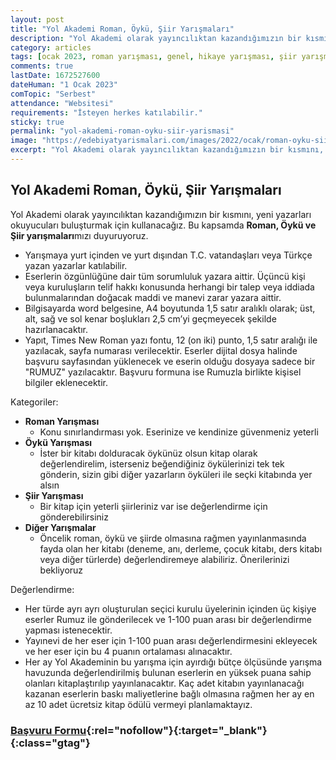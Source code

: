 ```yaml
---
layout: post
title: "Yol Akademi Roman, Öykü, Şiir Yarışmaları"
description: "Yol Akademi olarak yayıncılıktan kazandığımızın bir kısmını, yeni yazarları okuyucuları buluşturmak için kullanacağız. Bu kapsamda Roman, Öykü ve Şiir yarışmamızı duyuruyoruz. "
category: articles
tags: [ocak 2023, roman yarışması, genel, hikaye yarışması, şiir yarışması, kitap dosyası]
comments: true
lastDate: 1672527600
dateHuman: "1 Ocak 2023"
comTopic: "Serbest"
attendance: "Websitesi"
requirements: "İsteyen herkes katılabilir."
sticky: true
permalink: "yol-akademi-roman-oyku-siir-yarismasi"
image: "https://edebiyatyarismalari.com/images/2022/ocak/roman-oyku-siir-yarismasi.jpeg"
excerpt: "Yol Akademi olarak yayıncılıktan kazandığımızın bir kısmını, yeni yazarları okuyucuları buluşturmak için kullanacağız. Bu kapsamda <strong>Roman, Öykü ve Şiir yarışmaları</strong>mızı duyuruyoruz."
---
```


## Yol Akademi Roman, Öykü, Şiir Yarışmaları
Yol Akademi olarak yayıncılıktan kazandığımızın bir kısmını, yeni yazarları okuyucuları buluşturmak için kullanacağız. Bu kapsamda **Roman, Öykü ve Şiir yarışmaları**mızı duyuruyoruz.  

- Yarışmaya yurt içinden ve yurt dışından T.C. vatandaşları veya Türkçe yazan yazarlar katılabilir.
- Eserlerin özgünlüğüne dair tüm sorumluluk yazara aittir. Üçüncü kişi veya kuruluşların telif hakkı konusunda herhangi bir talep veya iddiada bulunmalarından doğacak maddi ve manevi zarar yazara aittir.
- Bilgisayarda word belgesine, A4 boyutunda 1,5 satır aralıklı olarak; üst, alt, sağ ve sol kenar boşlukları 2,5 cm’yi geçmeyecek şekilde hazırlanacaktır.
- Yapıt, Times New Roman yazı fontu, 12 (on iki) punto, 1,5 satır aralığı ile yazılacak, sayfa numarası verilecektir. Eserler dijital dosya halinde başvuru sayfasından yüklenecek ve eserin olduğu dosyaya sadece bir "RUMUZ" yazılacaktır. Başvuru formuna ise Rumuzla birlikte kişisel bilgiler eklenecektir.

Kategoriler:  
- **Roman Yarışması**
    - Konu sınırlandırması yok. Eserinize ve kendinize güvenmeniz yeterli
- **Öykü Yarışması**
    - İster bir kitabı dolduracak öykünüz olsun kitap olarak değerlendirelim, isterseniz beğendiğiniz öykülerinizi tek tek gönderin, sizin gibi diğer yazarların öyküleri ile seçki kitabında yer alsın
- **Şiir Yarışması**
    - Bir kitap için yeterli şiirleriniz var ise değerlendirme için gönderebilirsiniz
- **Diğer Yarışmalar**
    - Öncelik roman, öykü ve şiirde olmasına rağmen yayınlanmasında fayda olan her kitabı (deneme, anı, derleme, çocuk kitabı, ders kitabı veya diğer türlerde) değerlendiremeye alabiliriz. Önerilerinizi bekliyoruz

Değerlendirme:  
- Her türde ayrı ayrı oluşturulan seçici kurulu üyelerinin içinden üç kişiye eserler Rumuz ile gönderilecek ve 1-100 puan arası bir değerlendirme yapması istenecektir.
- Yayınevi de her eser için 1-100 puan arası değerlendirmesini ekleyecek ve her eser için bu 4 puanın ortalaması alınacaktır.
- Her ay Yol Akademinin bu yarışma için ayırdığı bütçe ölçüsünde yarışma havuzunda değerlendirilmiş bulunan eserlerin en yüksek puana sahip olanları kitaplaştırılıp yayınlanacaktır. Kaç adet kitabın yayınlanacağı kazanan eserlerin baskı maliyetlerine bağlı olmasına rağmen her ay en az 10 adet ücretsiz kitap ödülü vermeyi planlamaktayız.

### [Başvuru Formu](https://www.yolakademiyayinevi.com/roman-yarismasi-2022/?ref=edebiyatyarismalari.com){:rel="nofollow"}{:target="_blank"}{:class="gtag"}